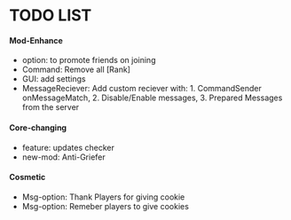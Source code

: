 # TODO LIST  

#### Mod-Enhance
- option: to promote friends on joining  
- Command: Remove all [Rank]
- GUI: add settings
- MessageReciever: Add custom reciever with: 1. CommandSender onMessageMatch, 2. Disable/Enable messages, 3. Prepared Messages from the server

#### Core-changing
- feature: updates checker  
- new-mod: Anti-Griefer  

#### Cosmetic
- Msg-option: Thank Players for giving cookie
- Msg-option: Remeber players to give cookies
